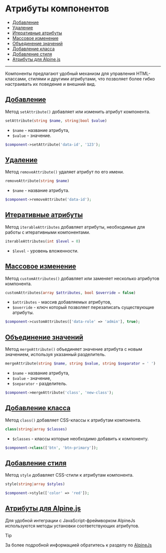 # Атрибуты компонентов

- [Добавление](#set-attribute)
- [Удаление](#remove-attribute)
- [Итеративные атрибуты](#iterable-attributes)
- [Массовое изменение](#custom-attributes)
- [Объединение значений](#merge-attribute)
- [Добавление класса](#class)
- [Добавление стиля](#style)
- [Атрибуты для Alpine.js](#alpine)

___

Компоненты предлагают удобный механизм для управления HTML-классами, стилями и другими атрибутами,
что позволяет более гибко настраивать их поведение и внешний вид.

<a name="set-attribute"></a>
## [Добавление](#set-attribute)

Метод `setAttribute()` добавляет или изменить атрибут компонента.

```php
setAttribute(string $name, string|bool $value)
```

- `$name` - название атрибута,
- `$value` - значение.

```php
$component->setAttribute('data-id', '123');
```

<a name="remove-attribute"></a>
## [Удаление](#remove-attribute)

Метод `removeAttribute()` удаляет атрибут по его имени.

```php
removeAttribute(string $name)
```

- `$name` - название атрибута.

```php
$component->removeAttribute('data-id');
```

<a name="iterable-attributes"></a>
## [Итеративные атрибуты](#iterable-attributes)

Метод `iterableAttributes` добавляет атрибуты, необходимые для работы с итеративными компонентами.

```php
iterableAttributes(int $level = 0)
```
- `$level` - уровень вложенности.

<a name="custom-attributes"></a>
## [Массовое изменение](#custom-attributes)

Метод `customAttributes()` добавляет или заменяет несколько атрибутов компонента.

```php
customAttributes(array $attributes, bool $override = false)
```

- `$attributes` - массив добавляемых атрибутов,
- `$override` - ключ который позволяет перезаписать существующие атрибуты.

```php
$component->customAttributes(['data-role' => 'admin'], true);
```

<a name="mergea-ttribute"></a>
## [Объединение значений](#merge-attribute)

Метод `mergeAttribute()` объединяет значение атрибута с новым значением, используя указанный разделитель.

```php
mergeAttribute(string $name, string $value, string $separator = ' ')
```

- `$name` - название атрибута,
- `$value` - значение,
- `$separator` - разделитель.

```php
$component->mergeAttribute('class', 'new-class');
```

<a name="class"></a>
## [Добавление класса](#class)

Метод `class()` добавляет CSS-классы к атрибутам компонента.

```php
class(string|array $classes)
```
- `$classes` - классы которые необходимо добавить к компоненту.

```php
$component->class(['btn', 'btn-primary']);
```

<a name="style"></a>
## [Добавление стиля](#style)

Метод `style` добавляет CSS-стили к атрибутам компонента.

```php
style(string|array $styles)
```

```php
$component->style(['color' => 'red']);
```

<a name="alpine"></a>
## [Атрибуты для Alpine.js](#alpine)

Для удобной интеграции с JavaScript-фреймворком AlpineJs используются методы установки соответствующих атрибутов.

> [!TIP]
> За более подробной информацией обратитесь к разделу по [AlpineJs]((/docs/{{version}}/frontend/alpinejs))
